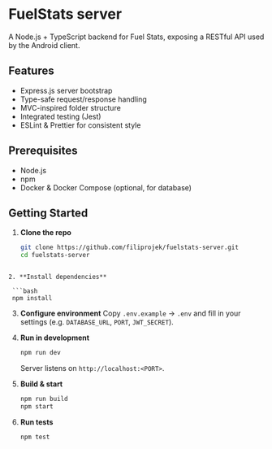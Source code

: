 # FuelStats server

A Node.js + TypeScript backend for Fuel Stats, exposing a RESTful API used by the Android client.

## Features

- Express.js server bootstrap
- Type-safe request/response handling
- MVC-inspired folder structure
- Integrated testing (Jest)
- ESLint & Prettier for consistent style

## Prerequisites

- Node.js
- npm
- Docker & Docker Compose (optional, for database)

## Getting Started

1. **Clone the repo**
   ```bash
   git clone https://github.com/filiprojek/fuelstats-server.git
   cd fuelstats-server
  ```

2. **Install dependencies**

   ```bash
   npm install
   ```

3. **Configure environment**
   Copy `.env.example` → `.env` and fill in your settings (e.g. `DATABASE_URL`, `PORT`, `JWT_SECRET`).

4. **Run in development**

   ```bash
   npm run dev
   ```

   Server listens on `http://localhost:<PORT>`.

5. **Build & start**

   ```bash
   npm run build
   npm start
   ```

6. **Run tests**

   ```bash
   npm test
   ```


